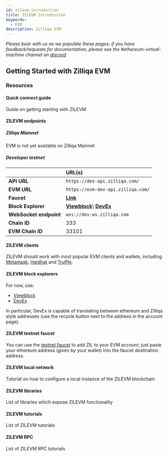 ```yaml
---
id: zilevm-introduction
title: ZILEVM Introduction
keywords:
  - EVM
description: Zilliqa EVM
---
```


*Please bear with us as we populate these pages; if you have feedback/requests for documentation, please see the #ethereum-virtual-machine channel on [discord](https://discord.gg/nKznfCaZxy)*

## Getting Started with Zilliqa EVM

### Resources

#### Quick connect guide

Guide on getting starting with ZILEVM

#### ZILEVM endpoints

##### Zilliqa Mainnet

EVM is not yet available on Zilliqa Mainnet

##### Developer testnet

|                        | URL(s)                                                          |
|:-----------------------|:----------------------------------------------------------------|
| **API URL**            | `https://dev-api.zilliqa.com/`                                  |
| **EVM URL**            | `https://evm-dev-api.zilliqa.com/`                              |
| **Faucet**             | [**Link**](https://dev-wallet.zilliqa.com/home?network=testnet) |
| **Block Explorer**     | [**Viewblock**](https://viewblock.io/zilliqa?network=testnet)\  [**DevEx**](https://devex.zilliqa.com/?network=https%3A%2F%2Fdev-api.zilliqa.com) |
| **WebSocket endpoint** | `wss://dev-ws.zilliqa.com`                                      |
| **Chain ID**           | 333                                                             |
| **EVM Chain ID**       | 33101                                                           |


#### ZILEVM clients

ZILEVM should work with most popular EVM clients and wallets, including [Metamask](https://metamask.io/), [Hardhat](https://hardhat.org) and [Truffle](https://trufflesuite.com/).

#### ZILEVM block explorers

For now, use:

 * [Viewblock](https://viewblock.io/zilliqa?network=testnet)
 * [DevEx](https://devex.zilliqa.com/?network=https%3A%2F%2Fdev-api.zilliqa.com)

In particular, DevEx is capable of translating between ethereum and Zilliqa style addresses (use the recycle button next to the address in the account page).

#### ZILEVM testnet faucet

You can use the [testnet faucet](../dev-dapps/dev-tools-faucet.md) to add ZIL to your EVM account; just paste your ethereum address (given by your wallet) into the faucet destination address.

#### ZILEVM local network

Tutorial on how to configure a local instance of the ZILEVM blockchain

#### ZILEVM libraries

List of libraries which expose ZILEVM functionality

#### ZILEVM tutorials

List of ZILEVM tutorials

#### ZILEVM RPC

List of ZILEVM RPC tutorials
